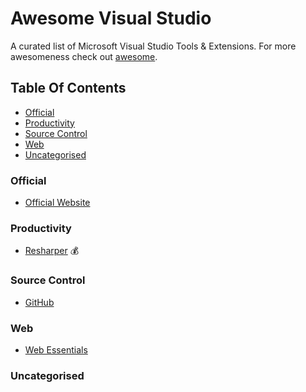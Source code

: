 # Awesome Visual Studio
A curated list of Microsoft Visual Studio Tools &amp; Extensions. For more awesomeness check out [awesome](https://github.com/sindresorhus/awesome).

## Table Of Contents
- [Official](#official)
- [Productivity](#productivity)
- [Source Control](#sourcecontrol)
- [Web](#web)
- [Uncategorised](#uncategorised)

### Official
- [Official Website](https://www.visualstudio.com)

### Productivity
- [Resharper](https://marketplace.visualstudio.com/items?itemName=JetBrains.ReSharper) :moneybag:

### Source Control
- [GitHub](https://visualstudio.github.com/)

### Web
- [Web Essentials](https://marketplace.visualstudio.com/items?itemName=MadsKristensen.WebExtensionPack2017)

### Uncategorised

<!--stackedit_data:
eyJoaXN0b3J5IjpbMTc2MzgyOTkyMl19
-->